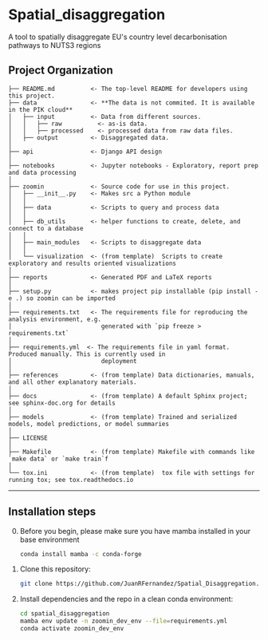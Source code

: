 Spatial_disaggregation
==============================

A tool to spatially disaggregate EU's country level decarbonisation pathways to NUTS3 regions 

Project Organization
------------

    ├── README.md          <- The top-level README for developers using this project.
    ├── data               <- **The data is not commited. It is available in the PIK cloud**
    │   ├── input          <- Data from different sources.
    │   │   ├── raw          <- as-is data.
    │   │   ├── processed    <- processed data from raw data files.
    │   ├── output         <- Disaggregated data. 
    │
    ├── api                <- Django API design 
    │
    ├── notebooks          <- Jupyter notebooks - Exploratory, report prep and data processing
    │
    ├── zoomin             <- Source code for use in this project.
    │   ├── __init__.py    <- Makes src a Python module
    │   │
    │   ├── data           <- Scripts to query and process data 
    │   │
    │   ├── db_utils       <- helper functions to create, delete, and connect to a database 
    │   │
    │   ├── main_modules   <- Scripts to disaggregate data 
    │   │   
    │   └── visualization  <- (from template)  Scripts to create exploratory and results oriented visualizations
    │
    ├── reports            <- Generated PDF and LaTeX reports 
    │
    ├── setup.py           <- makes project pip installable (pip install -e .) so zoomin can be imported
    │
    ├── requirements.txt   <- The requirements file for reproducing the analysis environment, e.g.
    │                         generated with `pip freeze > requirements.txt`
    │ 
    ├── requirements.yml  <- The requirements file in yaml format. Produced manually. This is currently used in 
    │                         deployment
    │
    ├── references         <- (from template) Data dictionaries, manuals, and all other explanatory materials.
    │
    ├── docs               <- (from template) A default Sphinx project; see sphinx-doc.org for details
    │
    ├── models             <- (from template) Trained and serialized models, model predictions, or model summaries
    │
    ├── LICENSE
    │
    ├── Makefile           <- (from template) Makefile with commands like `make data` or `make train`f
    │
    └── tox.ini            <- (from template)  tox file with settings for running tox; see tox.readthedocs.io
    

--------

Installation steps 
------------

0. Before you begin, please make sure you have mamba installed in your base environment
    ```bash
    conda install mamba -c conda-forge
    ```

1. Clone this repository:
    ```bash
    git clone https://github.com/JuanRFernandez/Spatial_Disaggregation.git
    ```

2. Install dependencies and the repo in a clean conda environment:
    ```bash
    cd spatial_disaggregation
    mamba env update -n zoomin_dev_env --file=requirements.yml
    conda activate zoomin_dev_env
    ```
